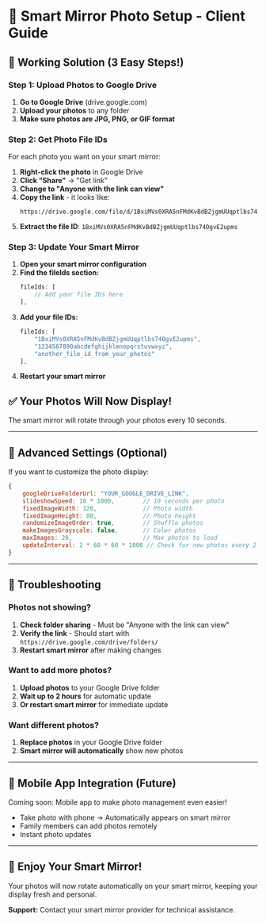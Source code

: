 # 📸 Smart Mirror Photo Setup - Client Guide

## 🎯 **Working Solution (3 Easy Steps!)**

### **Step 1: Upload Photos to Google Drive**
1. **Go to Google Drive** (drive.google.com)
2. **Upload your photos** to any folder
3. **Make sure photos are JPG, PNG, or GIF format**

### **Step 2: Get Photo File IDs**
For each photo you want on your smart mirror:

1. **Right-click the photo** in Google Drive
2. **Click "Share"** → "Get link"
3. **Change to "Anyone with the link can view"**
4. **Copy the link** - it looks like:
   ```
   https://drive.google.com/file/d/1BxiMVs0XRA5nFMdKvBdBZjgmUUqptlbs74OgvE2upms/view
   ```
5. **Extract the file ID**: `1BxiMVs0XRA5nFMdKvBdBZjgmUUqptlbs74OgvE2upms`

### **Step 3: Update Your Smart Mirror**
1. **Open your smart mirror configuration**
2. **Find the fileIds section:**
   ```javascript
   fileIds: [
       // Add your file IDs here
   ],
   ```
3. **Add your file IDs:**
   ```javascript
   fileIds: [
       "1BxiMVs0XRA5nFMdKvBdBZjgmUUqptlbs74OgvE2upms",
       "1234567890abcdefghijklmnopqrstuvwxyz",
       "another_file_id_from_your_photos"
   ],
   ```
4. **Restart your smart mirror**

## ✅ **Your Photos Will Now Display!**

The smart mirror will rotate through your photos every 10 seconds.

---

## 🔧 **Advanced Settings (Optional)**

If you want to customize the photo display:

```javascript
{
    googleDriveFolderUrl: "YOUR_GOOGLE_DRIVE_LINK",
    slideshowSpeed: 10 * 1000,        // 10 seconds per photo
    fixedImageWidth: 120,             // Photo width
    fixedImageHeight: 80,             // Photo height
    randomizeImageOrder: true,        // Shuffle photos
    makeImagesGrayscale: false,       // Color photos
    maxImages: 20,                    // Max photos to load
    updateInterval: 2 * 60 * 60 * 1000 // Check for new photos every 2 hours
}
```

---

## 🚨 **Troubleshooting**

### **Photos not showing?**
1. **Check folder sharing** - Must be "Anyone with the link can view"
2. **Verify the link** - Should start with `https://drive.google.com/drive/folders/`
3. **Restart smart mirror** after making changes

### **Want to add more photos?**
1. **Upload photos** to your Google Drive folder
2. **Wait up to 2 hours** for automatic update
3. **Or restart smart mirror** for immediate update

### **Want different photos?**
1. **Replace photos** in your Google Drive folder
2. **Smart mirror will automatically** show new photos

---

## 📱 **Mobile App Integration (Future)**

Coming soon: Mobile app to make photo management even easier!
- Take photo with phone → Automatically appears on smart mirror
- Family members can add photos remotely
- Instant photo updates

---

## 🎉 **Enjoy Your Smart Mirror!**

Your photos will now rotate automatically on your smart mirror, keeping your display fresh and personal.

**Support:** Contact your smart mirror provider for technical assistance.

